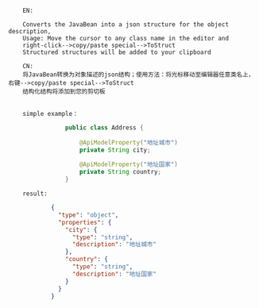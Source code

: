         EN:

        Converts the JavaBean into a json structure for the object description,
        Usage: Move the cursor to any class name in the editor and
        right-click-->copy/paste special-->ToStruct
        Structured structures will be added to your clipboard

        CN:
        将JavaBean转换为对象描述的json结构；使用方法：将光标移动至编辑器任意类名上，右键-->copy/paste special-->ToStruct
        结构化结构将添加到您的剪切板


        simple example：
```java
                public class Address {
    
                    @ApiModelProperty("地址城市")
                    private String city;
    
                    @ApiModelProperty("地址国家")
                    private String country;
                }
```


        result:
```json
            {
              "type": "object",
              "properties": {
                "city": {
                  "type": "string",
                  "description": "地址城市"
                },
                "country": {
                  "type": "string",
                  "description": "地址国家"
                }
              }
            }

```